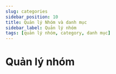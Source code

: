 ```yaml
---
slug: categories
sidebar_position: 10
title: Quản lý Nhóm và danh mục
sidebar_label: Quản lý nhóm
tags: [quản lý nhóm, category, danh mục]
---
```

# Quản lý nhóm